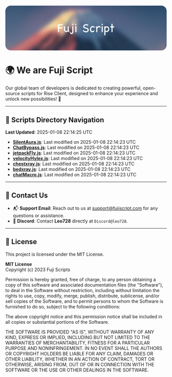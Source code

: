 ![Banner](.github/b.webp)

# 🌍 **We are Fuji Script**

Our global team of developers is dedicated to creating powerful, open-source scripts for Rise Client, designed to enhance your experience and unlock new possibilities! 🌟

---
<!-- SCRIPTS_NAVIGATION_START -->
## 📂 **Scripts Directory Navigation**

**Last Updated**: 2025-01-08 22:14:25 UTC

- **[SilentAura.js](scripts/SilentAura.js)**: Last modified on 2025-01-08 22:14:23 UTC
- **[ChatBypass.js](scripts/ChatBypass.js)**: Last modified on 2025-01-08 22:14:23 UTC
- **[jetpackFly.js](scripts/jetpackFly.js)**: Last modified on 2025-01-08 22:14:23 UTC
- **[velocityHylex.js](scripts/velocityHylex.js)**: Last modified on 2025-01-08 22:14:23 UTC
- **[chestxray.js](scripts/chestxray.js)**: Last modified on 2025-01-08 22:14:23 UTC
- **[bedxray.js](scripts/bedxray.js)**: Last modified on 2025-01-08 22:14:23 UTC
- **[chatMacro.js](scripts/chatMacro.js)**: Last modified on 2025-01-08 22:14:23 UTC

<!-- SCRIPTS_NAVIGATION_END -->

---

## 💬 **Contact Us**  
- 📬 **Support Email**: Reach out to us at [support@fujiscript.com](mailto:support@fujiscript.com) for any questions or assistance.  
- 💬 **Discord**: Contact **Leo728** directly at `Discord@leo728`.

---

## 📜 **License**

This project is licensed under the MIT License.  

**MIT License**  
Copyright (c) 2023 Fuji Scripts  

Permission is hereby granted, free of charge, to any person obtaining a copy of this software and associated documentation files (the "Software"), to deal in the Software without restriction, including without limitation the rights to use, copy, modify, merge, publish, distribute, sublicense, and/or sell copies of the Software, and to permit persons to whom the Software is furnished to do so, subject to the following conditions:  

The above copyright notice and this permission notice shall be included in all copies or substantial portions of the Software.  

THE SOFTWARE IS PROVIDED "AS IS", WITHOUT WARRANTY OF ANY KIND, EXPRESS OR IMPLIED, INCLUDING BUT NOT LIMITED TO THE WARRANTIES OF MERCHANTABILITY, FITNESS FOR A PARTICULAR PURPOSE AND NONINFRINGEMENT. IN NO EVENT SHALL THE AUTHORS OR COPYRIGHT HOLDERS BE LIABLE FOR ANY CLAIM, DAMAGES OR OTHER LIABILITY, WHETHER IN AN ACTION OF CONTRACT, TORT OR OTHERWISE, ARISING FROM, OUT OF OR IN CONNECTION WITH THE SOFTWARE OR THE USE OR OTHER DEALINGS IN THE SOFTWARE.  
